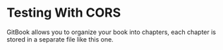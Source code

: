 # Testing With CORS

GitBook allows you to organize your book into chapters, each chapter is stored in a separate file like this one.

